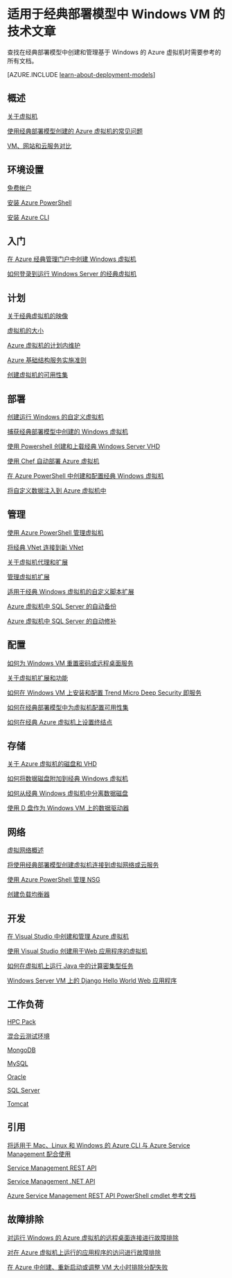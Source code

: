 <properties
   pageTitle="适用于 Azure 中 Windows VM 的技术文章 | Azure"
   description="与 Windows 虚拟机相关的 Azure 文档文章完整列表"
   services="virtual-machines-windows"
   documentationCenter=""
   authors="dlepow"
   manager="timlt"
   tags="azure-service-management,azure-resource-manager"
   editor=""/>

<tags
   ms.service="virtual-machines-windows"
   ms.devlang="na"
   ms.topic="article"
   ms.tgt_pltfrm="vm-windows"
   ms.workload="infrastructure-services"
   ms.date="08/05/2016"
   wacn.date="12/12/2016"
   ms.author="cynthn"/>

# 适用于经典部署模型中 Windows VM 的技术文章


查找在经典部署模型中创建和管理基于 Windows 的 Azure 虚拟机时需要参考的所有文档。

[AZURE.INCLUDE [learn-about-deployment-models](../../includes/learn-about-deployment-models-classic-include.md)]

## 概述

[关于虚拟机](/documentation/articles/virtual-machines-windows-about/)

[使用经典部署模型创建的 Azure 虚拟机的常见问题](/documentation/articles/virtual-machines-windows-classic-faq/)

[VM、网站和云服务对比](/documentation/articles/choose-web-site-cloud-service-vm/)



## 环境设置

[免费帐户](/pricing/1rmb-trial/)
 
[安装 Azure PowerShell](https://docs.microsoft.com/powershell/azureps-cmdlets-docs)

[安装 Azure CLI](/documentation/articles/xplat-cli-install/)


## 入门

[在 Azure 经典管理门户中创建 Windows 虚拟机](/documentation/articles/virtual-machines-windows-classic-tutorial/)

[如何登录到运行 Windows Server 的经典虚拟机](/documentation/articles/virtual-machines-windows-classic-connect-logon/)




## 计划

[关于经典虚拟机的映像](/documentation/articles/virtual-machines-windows-classic-about-images/)

[虚拟机的大小](/documentation/articles/virtual-machines-windows-sizes/)

[Azure 虚拟机的计划内维护](/documentation/articles/virtual-machines-windows-planned-maintenance/)

[Azure 基础结构服务实施准则](/documentation/articles/virtual-machines-windows-infrastructure-subscription-accounts-guidelines/)

[创建虚拟机的可用性集](/documentation/articles/virtual-machines-windows-classic-configure-availability/)


## 部署

[创建运行 Windows 的自定义虚拟机](/documentation/articles/virtual-machines-windows-classic-createportal/)

[捕获经典部署模型中创建的 Windows 虚拟机](/documentation/articles/virtual-machines-windows-classic-capture-image/)

[使用 Powershell 创建和上载经典 Windows Server VHD](/documentation/articles/virtual-machines-windows-classic-createupload-vhd/)

[使用 Chef 自动部署 Azure 虚拟机](/documentation/articles/virtual-machines-windows-chef-automation/)

[在 Azure PowerShell 中创建和配置经典 Windows 虚拟机](/documentation/articles/virtual-machines-windows-classic-create-powershell/)

[将自定义数据注入到 Azure 虚拟机中](/documentation/articles/virtual-machines-windows-classic-inject-custom-data/)


## 管理

[使用 Azure PowerShell 管理虚拟机](/documentation/articles/virtual-machines-windows-classic-manage-psh/)

[将经典 VNet 连接到新 VNet](/documentation/articles/vpn-gateway-connect-different-deployment-models-portal/)
	
[关于虚拟机代理和扩展](/documentation/articles/virtual-machines-windows-classic-agents-and-extensions/)

[管理虚拟机扩展](/documentation/articles/virtual-machines-windows-classic-manage-extensions/)

[适用于经典 Windows 虚拟机的自定义脚本扩展](/documentation/articles/virtual-machines-windows-classic-extensions-customscript/)

[Azure 虚拟机中 SQL Server 的自动备份](/documentation/articles/virtual-machines-windows-classic-sql-automated-backup/)

[Azure 虚拟机中 SQL Server 的自动修补](/documentation/articles/virtual-machines-windows-classic-sql-automated-patching/)



## 配置

[如何为 Windows VM 重置密码或远程桌面服务](/documentation/articles/virtual-machines-windows-reset-rdp/)

[关于虚拟机扩展和功能](/documentation/articles/virtual-machines-windows-extensions-features/)
	
[如何在 Windows VM 上安装和配置 Trend Micro Deep Security 即服务](/documentation/articles/virtual-machines-windows-classic-install-trend/)

[如何在经典部署模型中为虚拟机配置可用性集](/documentation/articles/virtual-machines-windows-classic-configure-availability/)

[如何在经典 Azure 虚拟机上设置终结点](/documentation/articles/virtual-machines-windows-classic-setup-endpoints/)

## 存储

[关于 Azure 虚拟机的磁盘和 VHD](/documentation/articles/virtual-machines-windows-about-disks-vhds/)
	
[如何将数据磁盘附加到经典 Windows 虚拟机](/documentation/articles/virtual-machines-windows-classic-attach-disk/)

[如何从经典 Windows 虚拟机中分离数据磁盘](/documentation/articles/virtual-machines-windows-classic-detach-disk/)

[使用 D 盘作为 Windows VM 上的数据驱动器](/documentation/articles/virtual-machines-windows-classic-change-drive-letter/)

## 网络

[虚拟网络概述](/documentation/articles/virtual-networks-overview/)

[将使用经典部署模型创建虚拟机连接到虚拟网络或云服务](/documentation/articles/virtual-machines-windows-classic-connect-vms/)
	
[使用 Azure PowerShell 管理 NSG](/documentation/articles/virtual-networks-create-nsg-classic-ps/)

[创建负载均衡器](/documentation/articles/load-balancer-get-started-internet-classic-portal/)

	

## 开发

[在 Visual Studio 中创建和管理 Azure 虚拟机](/documentation/articles/virtual-machines-windows-classic-manage-visual-studio/)

[使用 Visual Studio 创建用于Web 应用程序的虚拟机](/documentation/articles/virtual-machines-windows-classic-web-app-visual-studio/)

[如何在虚拟机上运行 Java 中的计算密集型任务](/documentation/articles/virtual-machines-windows-classic-java-run-compute-intensive-task/)

[Windows Server VM 上的 Django Hello World Web 应用程序](/documentation/articles/virtual-machines-windows-classic-python-django-web-app/)
		


## 工作负荷

[HPC Pack](/documentation/articles/virtual-machines-windows-hpcpack-cluster-options/)

[混合云测试环境](/documentation/articles/virtual-machines-windows-ps-hybrid-cloud-test-env-sim/)

[MongoDB](/documentation/articles/virtual-machines-windows-classic-install-mongodb/)

[MySQL](/documentation/articles/virtual-machines-windows-classic-mysql-2008r2/)

[Oracle](http://www.oracle.com/technetwork/topics/cloud/faq-1963009.html#support)

[SQL Server](/documentation/articles/virtual-machines-windows-sql-server-iaas-overview/)

[Tomcat](/documentation/articles/virtual-machines-windows-classic-java-run-tomcat-app-server/)

## 引用
[将适用于 Mac、Linux 和 Windows 的 Azure CLI 与 Azure Service Management 配合使用](/documentation/articles/virtual-machines-command-line-tools/)

[Service Management REST API](https://msdn.microsoft.com/zh-cn/library/azure/ee460799.aspx)

[Service Management .NET API](https://msdn.microsoft.com/zh-cn/library/azure/mt420161.aspx)

[Azure Service Management REST API PowerShell cmdlet 参考文档](https://msdn.microsoft.com/zh-cn/library/azure/dn708504.aspx)


## 故障排除

[对运行 Windows 的 Azure 虚拟机的远程桌面连接进行故障排除](/documentation/articles/virtual-machines-windows-troubleshoot-rdp-connection/)

[对在 Azure 虚拟机上运行的应用程序的访问进行故障排除](/documentation/articles/virtual-machines-windows-troubleshoot-app-connection/)

[在 Azure 中创建、重新启动或调整 VM 大小时排除分配失败](/documentation/articles/virtual-machines-windows-allocation-failure/)

<!---HONumber=Mooncake_Quality_Review_1118_2016-->